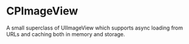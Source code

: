 CPImageView
===========

A small superclass of UIImageView which supports async loading from URLs and caching both in memory and storage.

